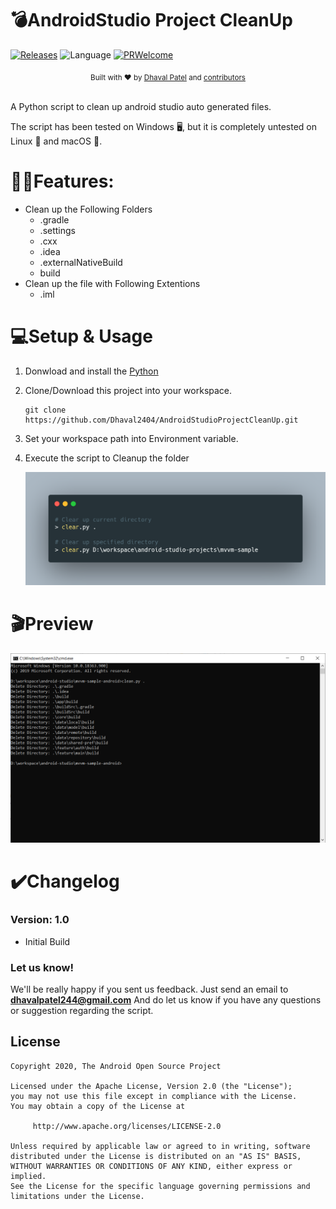 # 💣AndroidStudio Project CleanUp

[![Releases](https://img.shields.io/github/release/dhaval2404/AndroidStudioProjectCleanUp/all.svg?style=flat-square)](https://github.com/Dhaval2404/AndroidStudioProjectCleanUp/releases)
![Language](https://img.shields.io/badge/language-python-yellow.svg)
[![PRWelcome](https://img.shields.io/badge/PRs-welcome-brightgreen.svg)](https://github.com/Dhaval2404/AndroidStudioProjectCleanUp)

<div align="center">
  <sub>Built with ❤︎ by
  <a href="https://twitter.com/Dhaval2404">Dhaval Patel</a> and
  <a href="https://github.com/dhaval2404/AndroidStudioProjectCleanUp/graphs/contributors">
    contributors
  </a>
</div>
<br/>

A Python script to clean up android studio auto generated files.

The script has been tested on Windows 🖥️, but it is completely untested on Linux 🐧 and macOS 🍎.

# 🐱‍🏍Features:
	
* Clean up the Following Folders
   	* .gradle
   	* .settings
   	* .cxx
   	* .idea
   	* .externalNativeBuild
   	* build
* Clean up the file with Following Extentions
	* .iml

# 💻Setup & Usage

1. Donwload and install the [Python](https://www.python.org/downloads/)

2. Clone/Download this project into your workspace.

	```
	git clone https://github.com/Dhaval2404/AndroidStudioProjectCleanUp.git
	```

3. Set your workspace path into Environment variable.

4. Execute the script to Cleanup the folder

	![](https://github.com/Dhaval2404/AndroidStudioProjectCleanUp/blob/master/art/command-line-usage.png)


# 🎬Preview

![](https://github.com/Dhaval2404/AndroidStudioProjectCleanUp/blob/master/art/command-line-demo.png)
  

# ✔️Changelog

### Version: 1.0

  * Initial Build


### Let us know!

We'll be really happy if you sent us feedback. Just send an email to **dhavalpatel244@gmail.com** And do let us know if you have any questions or suggestion regarding the script.

## License

    Copyright 2020, The Android Open Source Project

    Licensed under the Apache License, Version 2.0 (the "License");
    you may not use this file except in compliance with the License.
    You may obtain a copy of the License at

         http://www.apache.org/licenses/LICENSE-2.0

    Unless required by applicable law or agreed to in writing, software
    distributed under the License is distributed on an "AS IS" BASIS,
    WITHOUT WARRANTIES OR CONDITIONS OF ANY KIND, either express or implied.
    See the License for the specific language governing permissions and
    limitations under the License.
    
